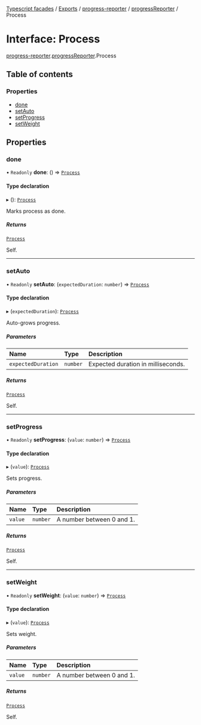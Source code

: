 [Typescript facades](../index.md) / [Exports](../modules.md) / [progress-reporter](../modules/progress_reporter.md) / [progressReporter](../modules/progress_reporter.progressReporter.md) / Process

# Interface: Process

[progress-reporter](../modules/progress_reporter.md).[progressReporter](../modules/progress_reporter.progressReporter.md).Process

## Table of contents

### Properties

- [done](progress_reporter.progressReporter.Process.md#done)
- [setAuto](progress_reporter.progressReporter.Process.md#setauto)
- [setProgress](progress_reporter.progressReporter.Process.md#setprogress)
- [setWeight](progress_reporter.progressReporter.Process.md#setweight)

## Properties

### done

• `Readonly` **done**: () => [`Process`](progress_reporter.progressReporter.Process.md)

#### Type declaration

▸ (): [`Process`](progress_reporter.progressReporter.Process.md)

Marks process as done.

##### Returns

[`Process`](progress_reporter.progressReporter.Process.md)

Self.

___

### setAuto

• `Readonly` **setAuto**: (`expectedDuration`: `number`) => [`Process`](progress_reporter.progressReporter.Process.md)

#### Type declaration

▸ (`expectedDuration`): [`Process`](progress_reporter.progressReporter.Process.md)

Auto-grows progress.

##### Parameters

| Name | Type | Description |
| :------ | :------ | :------ |
| `expectedDuration` | `number` | Expected duration in milliseconds. |

##### Returns

[`Process`](progress_reporter.progressReporter.Process.md)

Self.

___

### setProgress

• `Readonly` **setProgress**: (`value`: `number`) => [`Process`](progress_reporter.progressReporter.Process.md)

#### Type declaration

▸ (`value`): [`Process`](progress_reporter.progressReporter.Process.md)

Sets progress.

##### Parameters

| Name | Type | Description |
| :------ | :------ | :------ |
| `value` | `number` | A number between 0 and 1. |

##### Returns

[`Process`](progress_reporter.progressReporter.Process.md)

Self.

___

### setWeight

• `Readonly` **setWeight**: (`value`: `number`) => [`Process`](progress_reporter.progressReporter.Process.md)

#### Type declaration

▸ (`value`): [`Process`](progress_reporter.progressReporter.Process.md)

Sets weight.

##### Parameters

| Name | Type | Description |
| :------ | :------ | :------ |
| `value` | `number` | A number between 0 and 1. |

##### Returns

[`Process`](progress_reporter.progressReporter.Process.md)

Self.

